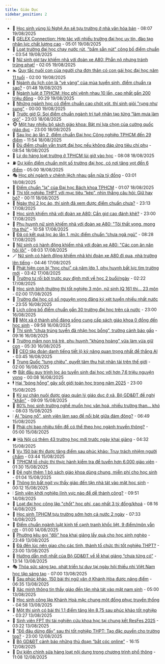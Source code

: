 ```yaml
---
title: Giáo Dục
sidebar_position: 2
---
```


<!-- dantri-giao-duc:START -->
- 🤡 [Học sinh vùng lũ Nghệ An sẽ tựu trường ở nhà văn hóa bản](https://dantri.com.vn/giao-duc/hoc-sinh-vung-lu-nghe-an-se-tuu-truong-o-nha-van-hoa-ban-20250819143711683.htm) - 08:07 19/08/2025
- 🗽 [GELEX Connection: Hợp tác với nhiều trường đại học uy tín, đào tạo nhân lực chất lượng cao](https://dantri.com.vn/giao-duc/gelex-connection-hop-tac-voi-nhieu-truong-dai-hoc-uy-tin-dao-tao-nhan-luc-chat-luong-cao-20250819112408931.htm) - 05:01 19/08/2025
- 🚦 [Loạt trường đại học chạy nước rút, &quot;bấm sẵn nút&quot; công bố điểm chuẩn](https://dantri.com.vn/giao-duc/loat-truong-dai-hoc-chay-nuoc-rut-bam-san-nut-cong-bo-diem-chuan-20250819104134552.htm) - 03:54 19/08/2025
- 🌋 [Nữ sinh giơ tay khiếm nhã với đoàn xe A80: Phẫn nộ nhưng tránh trừng phạt!](https://dantri.com.vn/giao-duc/nu-sinh-gio-tay-khiem-nha-voi-doan-xe-a80-phan-no-nhung-tranh-trung-phat-20250819084224181.htm) - 02:05 19/08/2025
- 🏊 [Quy tắc nuôi con của người cha đơn thân có con gái học đại học năm 11 tuổi](https://dantri.com.vn/giao-duc/quy-tac-nuoi-con-cua-nguoi-cha-don-than-co-con-gai-hoc-dai-hoc-nam-11-tuoi-20250818151355760.htm) - 02:00 19/08/2025
- 🎃 [Ngành du lịch còn là “vé vàng” của mùa tuyển sinh, điểm chuẩn ra sao?](https://dantri.com.vn/giao-duc/nganh-du-lich-con-la-ve-vang-cua-mua-tuyen-sinh-diem-chuan-ra-sao-20250819083026724.htm) - 01:48 19/08/2025
- 💄 [Ngành luật ở TPHCM: Học phí vênh nhau 10 lần, cao nhất gần 200 triệu đồng](https://dantri.com.vn/giao-duc/nganh-luat-o-tphcm-hoc-phi-venh-nhau-10-lan-cao-nhat-gan-200-trieu-dong-20250819072030330.htm) - 00:29 19/08/2025
- 🦅 [Những ngành học có điểm chuẩn cao chót vót, thí sinh giỏi &quot;rụng như sung&quot;](https://dantri.com.vn/giao-duc/nhung-nganh-hoc-co-diem-chuan-cao-chot-vot-thi-sinh-gioi-rung-nhu-sung-20250818235516830.htm) - 00:00 19/08/2025
- 🚦 [Trước giờ G: Soi điểm chuẩn ngành trí tuệ nhân tạo từng “làm mưa làm gió”](https://dantri.com.vn/giao-duc/truoc-gio-g-soi-diem-chuan-nganh-tri-tue-nhan-tao-tung-lam-mua-lam-gio-20250819002138331.htm) - 23:03 18/08/2025
- 🐵 [Một hay nhiều bộ sách giáo khoa: Bật mí lựa chọn của cường quốc giáo dục](https://dantri.com.vn/giao-duc/mot-hay-nhieu-bo-sach-giao-khoa-bat-mi-lua-chon-cua-cuong-quoc-giao-duc-20250818070801664.htm) - 23:00 18/08/2025
- 🐘 [Sau lọc ảo lần 2, điểm chuẩn Đại học Công nghiệp TPHCM đến 29 điểm](https://dantri.com.vn/giao-duc/sau-loc-ao-lan-2-diem-chuan-dai-hoc-cong-nghiep-tphcm-den-29-diem-20250818184837097.htm) - 11:54 18/08/2025
- 🦏 [Đủ điểm chuẩn vẫn trượt đại học nếu không đáp ứng tiêu chí phụ](https://dantri.com.vn/giao-duc/du-diem-chuan-van-truot-dai-hoc-neu-khong-dap-ung-tieu-chi-phu-20250818154950134.htm) - 08:54 18/08/2025
- 💼 [Lý do hàng loạt trường ở TPHCM lùi giờ vào học](https://dantri.com.vn/giao-duc/ly-do-hang-loat-truong-o-tphcm-lui-gio-vao-hoc-20250818145830464.htm) - 08:08 18/08/2025
- ⛽️ [Dự kiến điểm chuẩn một số trường đại học, có nơi tăng vọt đến 6 điểm](https://dantri.com.vn/giao-duc/du-kien-diem-chuan-mot-so-truong-dai-hoc-co-noi-tang-vot-den-6-diem-20250818100311403.htm) - 05:00 18/08/2025
- 🎭 [Học phí ngành y chênh lệch nhau gần nửa tỷ đồng](https://dantri.com.vn/giao-duc/hoc-phi-nganh-y-chenh-lech-nhau-gan-nua-ty-dong-20250818091202070.htm) - 03:01 18/08/2025
- 🎃 [Điểm chuẩn &quot;lạ&quot; của Đại học Bách khoa TPHCM](https://dantri.com.vn/giao-duc/diem-chuan-la-cua-dai-hoc-bach-khoa-tphcm-20250818075210509.htm) - 01:07 18/08/2025
- 🚀 [Thi tốt nghiệp THPT với mục tiêu “kép”, nhìn thẳng câu hỏi: Giữ hay bỏ?](https://dantri.com.vn/giao-duc/thi-tot-nghiep-thpt-voi-muc-tieu-kep-nhin-thang-cau-hoi-giu-hay-bo-20250816204444815.htm) - 00:11 18/08/2025
- 👀 [Ngày thứ 2 lọc ảo, thí sinh đã xem được điểm chuẩn chưa?](https://dantri.com.vn/giao-duc/ngay-thu-2-loc-ao-thi-sinh-da-xem-duoc-diem-chuan-chua-20250817224302831.htm) - 23:13 17/08/2025
- 🌝 [Học sinh khiếm nhã với đoàn xe A80: Cần giơ cao đánh khẽ?](https://dantri.com.vn/giao-duc/hoc-sinh-khiem-nha-voi-doan-xe-a80-can-gio-cao-danh-khe-20250817210444964.htm) - 23:00 17/08/2025
- 🤗 [Phụ huynh nữ sinh khiếm nhã với đoàn xe A80: &quot;Tôi thất vọng, mong tha thứ&quot;](https://dantri.com.vn/giao-duc/phu-huynh-nu-sinh-khiem-nha-voi-doan-xe-a80-toi-that-vong-mong-tha-thu-20250817172358339.htm) - 10:58 17/08/2025
- 🦄 [Đã có kết quả lọc ảo lần 1, mức điểm chuẩn “chưa ngã ngũ&quot;](https://dantri.com.vn/giao-duc/da-co-ket-qua-loc-ao-lan-1-muc-diem-chuan-chua-nga-ngu-20250817152227794.htm) - 08:28 17/08/2025
- 🦍 [Nữ sinh có hành động khiếm nhã với đoàn xe A80: &quot;Các con ăn năn hối lỗi&quot;](https://dantri.com.vn/giao-duc/nu-sinh-co-hanh-dong-khiem-nha-voi-doan-xe-a80-cac-con-an-nan-hoi-loi-20250817145347176.htm) - 08:03 17/08/2025
- 🪄 [Nữ sinh có hành động khiếm nhã khi đoàn xe A80 đi qua, nhà trường lên tiếng](https://dantri.com.vn/giao-duc/nu-sinh-co-hanh-dong-khiem-nha-khi-doan-xe-a80-di-qua-nha-truong-len-tieng-20250817113848533.htm) - 04:46 17/08/2025
- 🦆 [Phát hiện con bị “học chui” cả năm lớp 1, phụ huynh bất lực tìm trường mới](https://dantri.com.vn/giao-duc/phat-hien-con-bi-hoc-chui-ca-nam-lop-1-phu-huynh-bat-luc-tim-truong-moi-20250817103227023.htm) - 03:42 17/08/2025
- 🚀 [Trường tư rối bời trước quy định mới về học 2 buổi/ngày](https://dantri.com.vn/giao-duc/truong-tu-roi-boi-truoc-quy-dinh-moi-ve-hoc-2-buoingay-20250817084350845.htm) - 02:22 17/08/2025
- 🦒 [Học sinh bình thường thi tốt nghiệp 3 môn, nữ sinh IQ 161 thi... 23 môn](https://dantri.com.vn/giao-duc/hoc-sinh-binh-thuong-thi-tot-nghiep-3-mon-nu-sinh-iq-161-thi-23-mon-20250816162153991.htm) - 02:00 17/08/2025
- 🤡 [Trường đại học có số nguyện vọng đăng ký xét tuyển nhiều nhất nước](https://dantri.com.vn/giao-duc/truong-dai-hoc-co-so-nguyen-vong-dang-ky-xet-tuyen-nhieu-nhat-nuoc-20250816220439970.htm) - 23:55 16/08/2025
- 🤔 [Lịch công bố điểm chuẩn gần 30 trường đại học trên cả nước](https://dantri.com.vn/giao-duc/lich-cong-bo-diem-chuan-gan-30-truong-dai-hoc-tren-ca-nuoc-20250816202753388.htm) - 23:00 16/08/2025
- 🧑‍💻 [Một xã ở thành phố đáng sống cung cấp sách giáo khoa 0 đồng đến học sinh](https://dantri.com.vn/giao-duc/mot-xa-o-thanh-pho-dang-song-cung-cap-sach-giao-khoa-0-dong-den-hoc-sinh-20250816164025299.htm) - 09:58 16/08/2025
- 🤡 [Thí sinh “chưa trúng tuyển đã nhận học bổng”, trường cảnh báo gấp](https://dantri.com.vn/giao-duc/thi-sinh-chua-trung-tuyen-da-nhan-hoc-bong-truong-canh-bao-gap-20250816152253341.htm) - 09:16 16/08/2025
- 🧠 [Trường mầm non trả trẻ, phụ huynh &quot;khủng hoảng&quot; vừa làm vừa giữ con](https://dantri.com.vn/giao-duc/truong-mam-non-tra-tre-phu-huynh-khung-hoang-vua-lam-vua-giu-con-20250816071925332.htm) - 05:30 16/08/2025
- 🧑‍💻 [CEO tập đoàn danh tiếng tiết lộ kỹ năng quan trọng nhất để thắng AI](https://dantri.com.vn/giao-duc/ceo-tap-doan-danh-tieng-tiet-lo-ky-nang-quan-trong-nhat-de-thang-ai-20250816095624436.htm) - 03:45 16/08/2025
- 🧠 [Trung Quốc “tung chiêu”, quyết tâm thu hút nhân tài trên thế giới](https://dantri.com.vn/giao-duc/trung-quoc-tung-chieu-quyet-tam-thu-hut-nhan-tai-tren-the-gioi-20250815222040004.htm) - 02:00 16/08/2025
- 😎 [Bắt đầu quy trình lọc ảo tuyển sinh đại học với hơn 7,6 triệu nguyện vọng](https://dantri.com.vn/giao-duc/bat-dau-quy-trinh-loc-ao-tuyen-sinh-dai-hoc-voi-hon-76-trieu-nguyen-vong-20250816065058437.htm) - 00:08 16/08/2025
- 🕴 [Hai “bóng hồng” gây sốt giới toán học trong năm 2025](https://dantri.com.vn/giao-duc/hai-bong-hong-gay-sot-gioi-toan-hoc-trong-nam-2025-20250815203410313.htm) - 23:00 15/08/2025
- 🧠 [Kỹ sư chăn nuôi được giao quản lý giáo dục ở xã, Bộ GD&amp;ĐT đề nghị &quot;khẩn&quot;](https://dantri.com.vn/giao-duc/ky-su-chan-nuoi-duoc-giao-quan-ly-giao-duc-o-xa-bo-gddt-de-nghi-khan-20250815155201003.htm) - 09:09 15/08/2025
- 🚀 [80% học sinh trường nghề muốn học văn hoá, nhiều trường than... khó](https://dantri.com.vn/giao-duc/80-hoc-sinh-truong-nghe-muon-hoc-van-hoa-nhieu-truong-than-kho-20250815144437531.htm) - 08:03 15/08/2025
- 🕯 [AI &quot;bùng nổ&quot;, sinh viên làm sao để nổi bật giữa đám đông?](https://dantri.com.vn/giao-duc/ai-bung-no-sinh-vien-lam-sao-de-noi-bat-giua-dam-dong-20250815112715089.htm) - 06:49 15/08/2025
- 🧰 [Phải chi bao nhiêu tiền để có thể theo học ngành truyền thông?](https://dantri.com.vn/giao-duc/phai-chi-bao-nhieu-tien-de-co-the-theo-hoc-nganh-truyen-thong-20250815103945591.htm) - 05:00 15/08/2025
- ⛽️ [Hà Nội có thêm 43 trường học mới trước ngày khai giảng](https://dantri.com.vn/giao-duc/ha-noi-co-them-43-truong-hoc-moi-truoc-ngay-khai-giang-20250815112101144.htm) - 04:32 15/08/2025
- 🤖 [Vụ 150 bài thi được tăng điểm sau phúc khảo: Truy trách nhiệm người chấm](https://dantri.com.vn/giao-duc/vu-150-bai-thi-duoc-tang-diem-sau-phuc-khao-truy-trach-nhiem-nguoi-cham-20250815085038718.htm) - 03:44 15/08/2025
- 🦍 [TPHCM tổ chức thi thực hành kiểm tra để tuyển hơn 6.000 giáo viên](https://dantri.com.vn/giao-duc/tphcm-to-chuc-thi-thuc-hanh-kiem-tra-de-tuyen-hon-6000-giao-vien-20250815075822356.htm) - 01:30 15/08/2025
- 🐘 [Đề nghị thêm 1 bộ sách giáo khoa dùng chung, miễn phí cho học sinh](https://dantri.com.vn/giao-duc/de-nghi-them-1-bo-sach-giao-khoa-dung-chung-mien-phi-cho-hoc-sinh-20250815074833123.htm) - 01:04 15/08/2025
- 🌊 [Thông tin bất ngờ vụ thầy giáo đến tận nhà tát vào mặt học sinh](https://dantri.com.vn/giao-duc/thong-tin-bat-ngo-vu-thay-giao-den-tan-nha-tat-vao-mat-hoc-sinh-20250815070951905.htm) - 00:12 15/08/2025
- 🕯 [Sinh viên khởi nghiệp lĩnh vực nào để dễ thành công?](https://dantri.com.vn/giao-duc/sinh-vien-khoi-nghiep-linh-vuc-nao-de-de-thanh-cong-20250814162939697.htm) - 09:51 14/08/2025
- 🐎 [Loạt đại học công lập &quot;chốt&quot; học phí, cao nhất 3 tỷ đồng/khoá](https://dantri.com.vn/giao-duc/loat-dai-hoc-cong-lap-chot-hoc-phi-cao-nhat-3-ty-dongkhoa-20250814150325564.htm) - 08:16 14/08/2025
- 🐻 [Học sinh TPHCM tựu trường sớm hơn cả nước 2 ngày](https://dantri.com.vn/giao-duc/hoc-sinh-tphcm-tuu-truong-som-hon-ca-nuoc-2-ngay-20250813054835689.htm) - 07:33 14/08/2025
- 🐎 [Điểm chuẩn ngành luật kinh tế cạnh tranh khốc liệt, 9 điểm/môn vẫn rớt](https://dantri.com.vn/giao-duc/diem-chuan-nganh-luat-kinh-te-canh-tranh-khoc-liet-9-diemmon-van-rot-20250814051540521.htm) - 01:00 14/08/2025
- 🫣 [Phường kêu gọi “đổi” hoa khai giảng lấy quà cho học sinh nghèo](https://dantri.com.vn/giao-duc/phuong-keu-goi-doi-hoa-khai-giang-lay-qua-cho-hoc-sinh-ngheo-20250813202806436.htm) - 23:49 13/08/2025
- 🤭 [Đã đến lúc nên giao cho các tỉnh, thành tổ chức thi tốt nghiệp THPT?](https://dantri.com.vn/giao-duc/da-den-luc-nen-giao-cho-cac-tinh-thanh-to-chuc-thi-tot-nghiep-thpt-20250813211449318.htm) - 23:00 13/08/2025
- 🥳 [Hướng dẫn mới nhất của Bộ GD&amp;ĐT về lễ khai giảng “chưa từng có”](https://dantri.com.vn/giao-duc/huong-dan-moi-nhat-cua-bo-gddt-ve-le-khai-giang-chua-tung-co-20250813200821407.htm) - 13:14 13/08/2025
- 🎭 [Thỏa sức sáng tạo, phát triển tư duy tại ngày hội thiếu nhi Việt Nam học tập sáng tạo](https://dantri.com.vn/giao-duc/thoa-suc-sang-tao-phat-trien-tu-duy-tai-ngay-hoi-thieu-nhi-viet-nam-hoc-tap-sang-tao-20250813114038660.htm) - 07:00 13/08/2025
- 🥸 [Sau phúc khảo, 150 bài thi ngữ văn ở Khánh Hòa được nâng điểm](https://dantri.com.vn/giao-duc/sau-phuc-khao-150-bai-thi-ngu-van-o-khanh-hoa-duoc-nang-diem-20250813130204151.htm) - 06:35 13/08/2025
- 🦣 [Xác minh thông tin thầy giáo đến tận nhà tát vào mặt nam sinh](https://dantri.com.vn/giao-duc/xac-minh-thong-tin-thay-giao-den-tan-nha-tat-vao-mat-nam-sinh-20250813104601758.htm) - 05:00 13/08/2025
- 🤔 [Học sinh công lập Khánh Hoà mặc chung một đồng phục truyền thống](https://dantri.com.vn/giao-duc/hoc-sinh-cong-lap-khanh-hoa-mac-chung-mot-dong-phuc-truyen-thong-20250813101358668.htm) - 04:58 13/08/2025
- 🦣 [Một thí sinh có bài thi 1,1 điểm tăng lên 8,75 sau phúc khảo tốt nghiệp](https://dantri.com.vn/giao-duc/mot-thi-sinh-co-bai-thi-11-diem-tang-len-875-sau-phuc-khao-tot-nghiep-20250813101807603.htm) - 03:27 13/08/2025
- 🐲 [Sinh viên FPT thi tài nghiên cứu khoa học tại chung kết ResFes 2025](https://dantri.com.vn/giao-duc/sinh-vien-fpt-thi-tai-nghien-cuu-khoa-hoc-tai-chung-ket-resfes-2025-20250813101650072.htm) - 03:22 13/08/2025
- 🔭 [&quot;Đỗ đâu dừng đấy&quot; sau thi tốt nghiệp THPT: Tạo đặc quyền cho trường top?](https://dantri.com.vn/giao-duc/do-dau-dung-day-sau-thi-tot-nghiep-thpt-tao-dac-quyen-cho-truong-top-20250812225216026.htm) - 23:00 12/08/2025
- 🥷 [Bộ GD&amp;ĐT cảnh báo những thủ đoạn “bắt cóc online”](https://dantri.com.vn/giao-duc/bo-gddt-canh-bao-nhung-thu-doan-bat-coc-online-20250812224356404.htm) - 16:15 12/08/2025
- 🎊 [Dự kiến chỉnh sửa hàng loạt nội dung trong chương trình phổ thông](https://dantri.com.vn/giao-duc/du-kien-chinh-sua-hang-loat-noi-dung-trong-chuong-trinh-pho-thong-20250812180216446.htm) - 11:08 12/08/2025<!-- dantri-giao-duc:END -->

